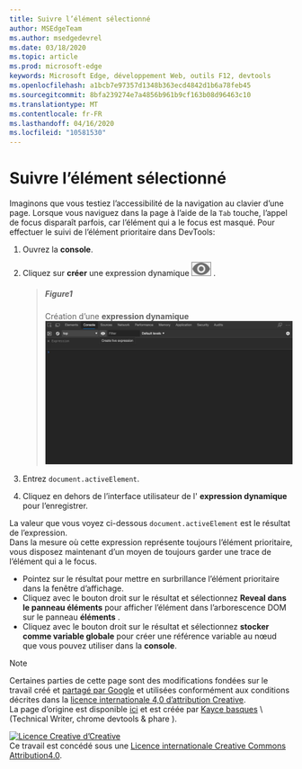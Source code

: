 ```yaml
---
title: Suivre l’élément sélectionné
author: MSEdgeTeam
ms.author: msedgedevrel
ms.date: 03/18/2020
ms.topic: article
ms.prod: microsoft-edge
keywords: Microsoft Edge, développement Web, outils F12, devtools
ms.openlocfilehash: a1bcb7e97357d1348b363ecd4842d1b6a78feb45
ms.sourcegitcommit: 8bfa239274e7a4856b961b9cf163b08d96463c10
ms.translationtype: MT
ms.contentlocale: fr-FR
ms.lasthandoff: 04/16/2020
ms.locfileid: "10581530"
---
```

<!-- Copyright Kayce Basques 

   Licensed under the Apache License, Version 2.0 (the "License");
   you may not use this file except in compliance with the License.
   You may obtain a copy of the License at

       https://www.apache.org/licenses/LICENSE-2.0

   Unless required by applicable law or agreed to in writing, software
   distributed under the License is distributed on an "AS IS" BASIS,
   WITHOUT WARRANTIES OR CONDITIONS OF ANY KIND, either express or implied.
   See the License for the specific language governing permissions and
   limitations under the License.  -->  





# Suivre l’élément sélectionné   



Imaginons que vous testiez l’accessibilité de la navigation au clavier d’une page.  Lorsque vous naviguez dans la page à l’aide de la `Tab` touche, l’appel de focus disparaît parfois, car l’élément qui a le focus est masqué.  Pour effectuer le suivi de l’élément prioritaire dans DevTools:  

1.  Ouvrez la **console**.  
1.  Cliquez sur **créer** une expression dynamique ![ ][ImageCreateIcon] .  

    > ##### Figure1  
    > Création d’une **expression dynamique**  
    > ![Création d’une expression dynamique][ImageLiveExpression]  
    
1.  Entrez `document.activeElement`.
1.  Cliquez en dehors de l’interface utilisateur de l' **expression dynamique** pour l’enregistrer.

La valeur que vous voyez ci-dessous `document.activeElement` est le résultat de l’expression.  
Dans la mesure où cette expression représente toujours l’élément prioritaire, vous disposez maintenant d’un moyen de toujours garder une trace de l’élément qui a le focus.  

*   Pointez sur le résultat pour mettre en surbrillance l’élément prioritaire dans la fenêtre d’affichage.  
*   Cliquez avec le bouton droit sur le résultat et sélectionnez **Reveal dans le panneau éléments** pour afficher l’élément dans l’arborescence DOM sur le panneau **éléments** .  
*   Cliquez avec le bouton droit sur le résultat et sélectionnez **stocker comme variable globale** pour créer une référence variable au nœud que vous pouvez utiliser dans la **console**.  

<!--## Feedback   -->  



<!-- image links -->  

[ImageCreateIcon]: /microsoft-edge/devtools-guide-chromium/media/create-live-expression-icon.msft.png  

[ImageLiveExpression]: /microsoft-edge/devtools-guide-chromium/media/accessibility-console-create-live-expression-empty.msft.png "Figure 1: création d’une expression dynamique"  

<!-- links -->  

> [!NOTE]
> Certaines parties de cette page sont des modifications fondées sur le travail créé et [partagé par Google][GoogleSitePolicies] et utilisées conformément aux conditions décrites dans la [licence internationale 4,0 d’attribution Creative][CCA4IL].  
> La page d’origine est disponible [ici](https://developers.google.com/web/tools/chrome-devtools/accessibility/focus) et est créée par [Kayce basques][KayceBasques] \ (Technical Writer, chrome devtools & phare \).  

[![Licence Creative d’Creative][CCby4Image]][CCA4IL]  
Ce travail est concédé sous une [Licence internationale Creative Commons Attribution4.0][CCA4IL].  

[CCA4IL]: https://creativecommons.org/licenses/by/4.0  
[CCby4Image]: https://i.creativecommons.org/l/by/4.0/88x31.png  
[GoogleSitePolicies]: https://developers.google.com/terms/site-policies  
[KayceBasques]: https://developers.google.com/web/resources/contributors/kaycebasques  
